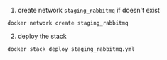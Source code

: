 1. create network `staging_rabbitmq` if doesn't exist
```
docker network create staging_rabbitmq
```

2. deploy the stack
```
docker stack deploy staging_rabbitmq.yml
```
